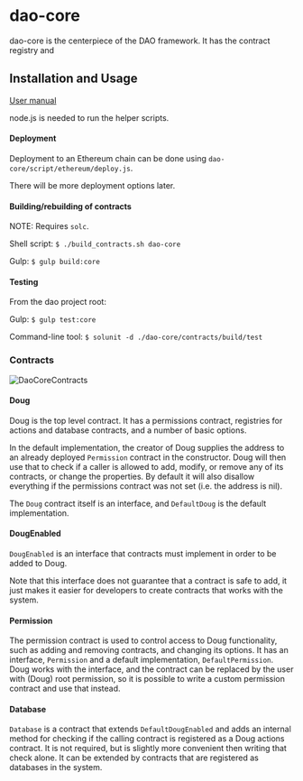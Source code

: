 # dao-core

dao-core is the centerpiece of the DAO framework. It has the contract registry and 

## Installation and Usage

[User manual](https://github.com/smartcontractproduction/dao/blob/master/docs/Manual.md)

node.js is needed to run the helper scripts.

#### Deployment

Deployment to an Ethereum chain can be done using `dao-core/script/ethereum/deploy.js`.
 
There will be more deployment options later.

#### Building/rebuilding of contracts

NOTE: Requires `solc`.

Shell script: `$ ./build_contracts.sh dao-core`

Gulp: `$ gulp build:core`

#### Testing

From the dao project root:

Gulp: `$ gulp test:core` 

Command-line tool: `$ solunit -d ./dao-core/contracts/build/test`

### Contracts

![DaoCoreContracts](../images/dao-core-contracts.png)

#### Doug

Doug is the top level contract. It has a permissions contract, registries for actions and database contracts, and a number of basic options.

In the default implementation, the creator of Doug supplies the address to an already deployed `Permission` contract in the constructor. Doug will then use that to check if a caller is allowed to add, modify, or remove any of its contracts, or change the properties. By default it will also disallow everything if the permissions contract was not set (i.e. the address is nil).

The `Doug` contract itself is an interface, and `DefaultDoug` is the default implementation. 

#### DougEnabled

`DougEnabled` is an interface that contracts must implement in order to be added to Doug.
 
Note that this interface does not guarantee that a contract is safe to add, it just makes it easier for developers to create contracts that works with the system.

#### Permission

The permission contract is used to control access to Doug functionality, such as adding and removing contracts, and changing its options. It has an interface, `Permission` and a default implementation, `DefaultPermission`. Doug works with the interface, and the contract can be replaced by the user with (Doug) root permission, so it is possible to write a custom permission contract and use that instead.

#### Database

`Database` is a contract that extends `DefaultDougEnabled` and adds an internal method for checking if the calling contract is registered as a Doug actions contract. It is not required, but is slightly more convenient then writing that check alone. It can be extended by contracts that are registered as databases in the system.